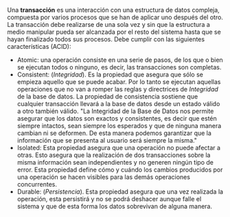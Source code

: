 Una **transacción** es una interacción con una estructura de datos compleja, compuesta por varios procesos que se han de aplicar uno después del otro. La transacción debe realizarse de una sola vez y sin que la estructura a medio manipular pueda ser alcanzada por el resto del sistema hasta que se hayan finalizado todos sus procesos. Debe cumplir con las siguientes características (ACID):
- Atomic: una operación consiste en una serie de pasos, de los que o bien se ejecutan todos o ninguno, es decir, las transacciones son completas.
- Consistent: (_Integridad_). Es la propiedad que asegura que sólo se empieza aquello que se puede acabar. Por lo tanto se ejecutan aquellas operaciones que no van a romper las reglas y directrices de _Integridad_ de la base de datos. La propiedad de consistencia sostiene que cualquier transacción llevará a la base de datos desde un estado válido a otro también válido. "La Integridad de la Base de Datos nos permite asegurar que los datos son exactos y consistentes, es decir que estén siempre intactos, sean siempre los esperados y que de ninguna manera cambian ni se deformen. De esta manera podemos garantizar que la información que se presenta al usuario será siempre la misma."
- Isolated: Esta propiedad asegura que una operación no puede afectar a otras. Esto asegura que la realización de dos transacciones sobre la misma información sean independientes y no generen ningún tipo de error. Esta propiedad define cómo y cuándo los cambios producidos por una operación se hacen visibles para las demás operaciones concurrentes.
- Durable:  (_Persistencia_). Esta propiedad asegura que una vez realizada la operación, esta persistirá y no se podrá deshacer aunque falle el sistema y que de esta forma los datos sobrevivan de alguna manera.